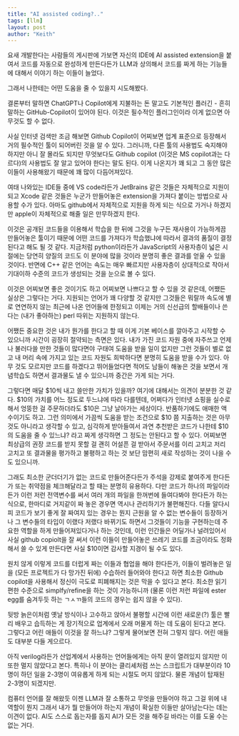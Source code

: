 ```yaml
---
title: "AI assisted coding?.."
tags: [llm]
layout: post
author: "Keith"
---
```


요새 개발한다는 사람들의 게시판에 가보면 자신의 IDE에 AI assisted extension을 붙여서 코드를 자동으로 완성하게 만든다든가 LLM과 상의해서 코드를 짜게 하는 기능들에 대해서 이야기 하는 이들이 늘었다.

그래서 나한테는 어떤 도움을 줄 수 있을지 시도해봤다.

결론부터 말하면 ChatGPT나 Copilot에게 지불하는 돈 말고도 기본적인 플러긴 - 흔히 말하는 GitHub-Copilot이 있어야 된다. 이것은 필수적인 플러그인이라 이게 없으면 아무것도 할 수 없다. 

사실 인터넷 검색만 조금 해보면 Github Copilot이 어찌보면 업계 표준으로 등장해서 거의 필수적인 툴이 되어버린 것을 알 수 있다. 그러니까, 다른 툴의 사용법도 숙지해야 하지만 아니 잘 몰라도 되지만 무엇보다도 Github copilot (이것은 MS copilot과는 다르다)의 사용법도 잘 알고 있어야 한다는 말도 된다. 이게 나온지가 꽤 되고 그 동안 많은 이들이 사용해왔기 때문에 꽤 많이 다듬어져있다. 

여태 나와있는 IDE들 중에 VS code라든가 JetBrains 같은 것들은 자체적으로 지원이 되고 Xcode 같은 것들은 누군가 만들어놓은 extension을 가져다 붙이는 방법으로 사용할 수가 있다. 아마도 github에서 자체적으로 지원을 하게 되는 식으로 가거나 하겠지만 apple이 자체적으로 해줄 일은 만무하겠지 한다.

이것은 공개된 코드들을 이용해서 학습을 한 뒤에 그것을 누구든 재사용이 가능하게끔 만들어놓은 툴이기 때문에 어떤 코드를 가져다가 학습했냐에 따라서 결과의 품질이 결정된다고 해도 될 것 같다. 지금처럼 python이라든가 JavaScript의 사용자층이 넓은 시절에는 당연히 양질의 코드도 이 분야에 많을 것이라 분명히 좋은 결과를 얻울 수 있을 것이다. 반면에 C++ 같은 언어는 속도는 매우 빠르지만 사용자층이 상대적으로 작아서 기대이하 수준의 코드가 생성되는 것을 눈으로 볼 수 있다.

이것은 어찌보면 좋은 것이기도 하고 어찌보면 나쁘다고 할 수 있을 것 같은데, 어쨌든 실상은 그렇다는 거다. 지원되는 언어가 꽤 다양할 것 같지만 그것들은 뭐랄까 속도에 별로 연연하지 않는 최근에 나온 언어들에 한정되고 이제는 거의 신선급의 할배들이나 쓴다는 (내가 좋아하는) perl 따위는 지원하지 않는다.

어쨌든 중요한 것은 내가 뭔가를 한다고 할 때 이게 기본 베이스를 깔아주고 시작할 수 있으니까 시간이 굉장히 절약되는 측면은 있다. 내가 가진 코드 자원 중에 자주쓰고 언제나 불러다쓸 만한 것들이 많다면야 구태여 도움을 받을 일이 없지만 그런 것들이 별로 없고 내 머리 속에 가지고 있는 코드 자원도 희박하다면 분명히 도움을 받을 수가 있다. 아무 것도 모르지만 코드를 하겠다고 뛰어들었다면 적어도 남들이 해놓은 것을 보면서 개념학습도 하면서 결과물도 낼 수 있으니까 중간은 가게 되는 거다.

그렇다면 매달 $10씩 내고 쓸만한 가치가 있을까? 여기에 대해서는 의견이 분분한 것 같다. $10의 가치를 어느 정도로 두느냐에 따라 다를텐데, 어쩌다가 인터넷 쇼핑을 실수로 해서 엉뚱한 걸 주문하더라도 $10은 그냥 날아가는 세상이다. 반품하기에도 애매한 액수이기도 하고. 그런 의미에서 가끔씩 도움을 받는 조건으로 $10 쯤 지출하는 것은 아무것도 아니라고 생각할 수 있고, 심각하게 받아들여서 과연 추천받은 코드가 나한테 $10의 도움을 줄 수 있느냐? 라고 짜게 생각하면 그 정도는 안된다고 할 수 있다. 어찌보면 최상급의 권장 코드를 받지 못할 걸 괜히 어설픈 걸 받아서 주문서를 이리 고치고 저리 고치고 또 결과물을 평가하고 불평하고 하는 것 보단 맘편히 새로 작성하는 것이 나을 수도 있으니까.

그래도 최소한 군더더기가 없는 코드로 만들어준다든가 주석을 강제로 붙여주게 한다든가 또는 취약점을 체크해달라고 할 때는 분명히 유용하다. 다만 코드가 하나의 파일이라든가 이런 저런 전역변수를 써서 여러 개의 파일을 한꺼번에 들여다봐야 한다든가 하는 식으로, 한마디로 거지같이 짜 놓은 경우면 역시나 관리하기가 불편해진다. 다들 알다시피 코드가 보기 좋게 잘 짜여지 있는 경우는 뭔지 근원을 알 수 없는 변수들이 등장하거나 그 변수들의 타입이 이랬다 저랬다 바뀌기도 하면서 그것들이 기능을 구현하는데 주요한 역할을 하게 만들어져있다거나 하는 것인데, 이런 인간들은 어딜가나 널려있어서 사실 github copiolt을 잘 써서 이런 이들이 만들어놓은 쓰레기 코드를 조금이라도 정화해서 쓸 수 있게 만든다면 사실 $10이면 감사할 지경이 될 수도 있다.

원치 않게 이렇게 코드를 더럽게 짜는 이들과 협업을 해야 한다든가, 이들이 벌려놓은 일을 (모든 프로젝트가 다 망가진 뒤에) 수습하러 들어와야 한다고 하면 최소한 Github copilot을 사용해서 정신이 극도로 피폐해지는 것은 막을 수 있다고 본다. 최소한 읽기 편한 수준으로 simplfy/refine을 하는 것이 가능하니까 (물론 이런 저런 파일에 ester egg를 숨겨두듯 하는 ㄱㅅㄲ들의 코드의 경우는 쉽지 않을 수 있다).

뒷방 늙은이처럼 옛날 방식이나 고수하고 앉아서 불평할 시간에 이런 새로운(?) 툴은 빨리 배우고 습득하는 게 장기적으로 업계에서 오래 머물게 하는 데 도움이 된다고 본다. 그렇다고 어린 애들이 이것을 잘 하느냐? 그렇게 물어보면 전혀 그렇지 않다. 어린 애들도 대부분 다들 게으르다. 

아직 verilog라든가 산업계에서 사용하는 언어들에게는 아직 문이 열려있지 않지만 이 또한 멀지 않았다고 본다. 특히나 이 분야는 클리셰처럼 쓰는 스크립트가 대부분이라 10명이 하던 일을 2-3명이 여유롭게 하게 되는 시절도 머지 않았다. 물론 개념이 탑재된 2-3명이 되겠지만.

컴퓨터 언어를 잘 해왔듯 이젠 LLM과 잘 소통하고 무엇을 만들어야 하고 그걸 위에 내 역할이 뭔지 그래서 내가 뭘 만들어야 하는지 개념이 확실한 이들만 살아남는다는 데는 이견이 없다. AI도 스스로 돕는자를 돕지 AI가 모든 것을 해주길 바라는 이를 도울 수는 없는 거다.